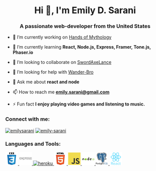 <h1 align="center">Hi 👋, I'm Emily D. Sarani</h1>
<h3 align="center">A passionate web-developer from the United States</h3>

- 🔭 I’m currently working on [Hands of Mythology](https://github.com/EmilyDSarani/hands-of-mythology-resources)

- 🌱 I’m currently learning **React, Node.js, Express, Framer, Tone.js, Phaser.io**

- 👯 I’m looking to collaborate on [SwordAxeLance](https://github.com/EmilyDSarani/SwordAxeLance)

- 🤝 I’m looking for help with [Wander-Bro](https://github.com/EmilyDSarani/wander-bro)

- 💬 Ask me about **react and node**

- 📫 How to reach me **emily.sarani@gmail.com**

- ⚡ Fun fact **I enjoy playing video games and listening to music.**

<h3 align="left">Connect with me:</h3>
<p align="left">
<a href="https://twitter.com/emilysarani" target="blank"><img align="center" src="https://raw.githubusercontent.com/rahuldkjain/github-profile-readme-generator/master/src/images/icons/Social/twitter.svg" alt="emilysarani" height="30" width="40" /></a>
<a href="https://linkedin.com/in/emily-sarani" target="blank"><img align="center" src="https://raw.githubusercontent.com/rahuldkjain/github-profile-readme-generator/master/src/images/icons/Social/linked-in-alt.svg" alt="emily-sarani" height="30" width="40" /></a>
</p>

<h3 align="left">Languages and Tools:</h3>
<p align="left"> <a href="https://www.w3schools.com/css/" target="_blank" rel="noreferrer"> <img src="https://raw.githubusercontent.com/devicons/devicon/master/icons/css3/css3-original-wordmark.svg" alt="css3" width="40" height="40"/> </a> <a href="https://expressjs.com" target="_blank" rel="noreferrer"> <img src="https://raw.githubusercontent.com/devicons/devicon/master/icons/express/express-original-wordmark.svg" alt="express" width="40" height="40"/> </a> <a href="https://heroku.com" target="_blank" rel="noreferrer"> <img src="https://www.vectorlogo.zone/logos/heroku/heroku-icon.svg" alt="heroku" width="40" height="40"/> </a> <a href="https://www.w3.org/html/" target="_blank" rel="noreferrer"> <img src="https://raw.githubusercontent.com/devicons/devicon/master/icons/html5/html5-original-wordmark.svg" alt="html5" width="40" height="40"/> </a> <a href="https://developer.mozilla.org/en-US/docs/Web/JavaScript" target="_blank" rel="noreferrer"> <img src="https://raw.githubusercontent.com/devicons/devicon/master/icons/javascript/javascript-original.svg" alt="javascript" width="40" height="40"/> </a> <a href="https://nodejs.org" target="_blank" rel="noreferrer"> <img src="https://raw.githubusercontent.com/devicons/devicon/master/icons/nodejs/nodejs-original-wordmark.svg" alt="nodejs" width="40" height="40"/> </a> <a href="https://www.postgresql.org" target="_blank" rel="noreferrer"> <img src="https://raw.githubusercontent.com/devicons/devicon/master/icons/postgresql/postgresql-original-wordmark.svg" alt="postgresql" width="40" height="40"/> </a> <a href="https://reactjs.org/" target="_blank" rel="noreferrer"> <img src="https://raw.githubusercontent.com/devicons/devicon/master/icons/react/react-original-wordmark.svg" alt="react" width="40" height="40"/> </a> </p>
